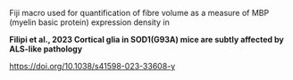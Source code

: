 Fiji macro used for quantification of fibre volume as a measure of MBP (myelin basic protein) expression density in

**Filipi et al., 2023 Cortical glia in SOD1(G93A) mice are subtly affected by ALS-like pathology**

https://doi.org/10.1038/s41598-023-33608-y
